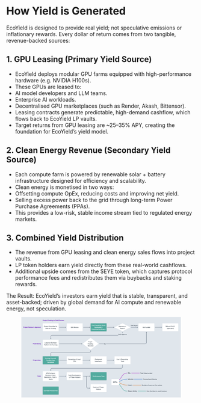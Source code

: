 # How Yield is Generated

EcoYield is designed to provide real yield; not speculative emissions or inflationary rewards. Every dollar of return comes from two tangible, revenue-backed sources:

## 1. GPU Leasing (Primary Yield Source)

* EcoYield deploys modular GPU farms equipped with high-performance hardware (e.g. NVIDIA H100s).
* These GPUs are leased to:
* AI model developers and LLM teams.
* Enterprise AI workloads.
* Decentralised GPU marketplaces (such as Render, Akash, Bittensor).
* Leasing contracts generate predictable, high-demand cashflow, which flows back to EcoYield LP vaults.
* Target returns from GPU leasing are \~25–35% APY, creating the foundation for EcoYield’s yield model.

## 2. Clean Energy Revenue (Secondary Yield Source)

* Each compute farm is powered by renewable solar + battery infrastructure designed for efficiency and scalability.
* Clean energy is monetised in two ways:
* Offsetting compute OpEx, reducing costs and improving net yield.
* Selling excess power back to the grid through long-term Power Purchase Agreements (PPAs).
* This provides a low-risk, stable income stream tied to regulated energy markets.

## 3. Combined Yield Distribution

* The revenue from GPU leasing and clean energy sales flows into project vaults.
* LP token holders earn yield directly from these real-world cashflows.
* Additional upside comes from the $EYE token, which captures protocol performance fees and redistributes them via buybacks and staking rewards.

The Result: EcoYield’s investors earn yield that is stable, transparent, and asset-backed; driven by global demand for AI compute and renewable energy, not speculation.

<figure><img src="../.gitbook/assets/Screenshot 2025-09-06 at 00.36.14.png" alt=""><figcaption></figcaption></figure>
